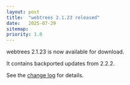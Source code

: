 ```yaml
---
layout: post
title:  "webtrees 2.1.23 released"
date:   2025-07-29
sitemap:
priority: 1.0
---
```


webtrees 2.1.23 is now available for download.

It contains backported updates from 2.2.2.

See the [change log](https://github.com/fisharebest/webtrees/compare/2.1.22...2.1.23) for details.
